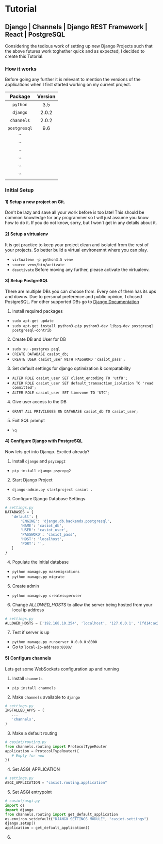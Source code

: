 # Tutorial

## Django | Channels | Django REST Framework | React | PostgreSQL 

Considering the tedious work of setting up new Django Projects such that the above futures work toghether quick and as expected, I decided to create this Tutorial. 


### How it works

Before going any further it is relevant to mention the versions of the applications when I first started working on my current project.

| Package		| Version |
|:-------------:|:-------:|
| `python`		| 3.5	  |
| `django`      | 2.0.2   |
| `channels`    | 2.0.2	  |
| `postgresql`	| 9.6	  |
| ``			| 		  |
| ``			| 		  |
| ``			| 		  |
| ``			| 		  |
| ``			| 		  |
| ``			| 		  |


### Initial Setup

#### 1) Setup a new project on **Git**. 
Don't be lazy and save all your work before is too late! 
This should be common knowledge for any programmer so I will just assume you know how to do it. If you do not know, sorry, but I won't get in any details about it.

#### 2) Setup a **virtualenv**
It is got practice to keep your project clean and isolated from the rest of your projects. So better build a virtual environemnt where you can play. 
* `virtualenv -p python3.5 venv`
* `source venv/bin/activate`
* `deactivate`
Before moving any further, please activate the virtualenv. 

#### 3) Setup **PostgreSQL**
There are multiple DBs you can choose from. Every one of them has its ups and downs. Due to personal preference and public opinion, I chosed PostgreSQL. For other supported DBs go to [Django Documentation](https://docs.djangoproject.com/en/2.0/ref/databases/ "Django Documentation")
1. Install required packages
 * `sudo apt-get update`
 * `sudo apt-get install python3-pip python3-dev libpq-dev postgresql postgresql-contrib`
2. Create DB and User for DB
 * `sudo su -postgres psql`
 * `CREATE DATABASE casiot_db;`
 * `CREATE USER casiot_user WITH PASSWORD 'casiot_pass'; `
3. Set default settings for django optimization & compatability
 * `ALTER ROLE casiot_user SET client_encoding TO 'utf8';`
 * `ALTER ROLE casiot_user SET default_transaction_isolation TO 'read committed';`
 * `ALTER ROLE casiot_user SET timezone TO 'UTC';`
4. Give user access to the DB
 * `GRANT ALL PRIVILEGES ON DATABASE casiot_db TO casiot_user;`
5. Exit SQL prompt 
 * `\q`

#### 4) Configure **Django** with **PostgreSQL**
Now lets get into Django. Excited already?
1. Install `django` and `psycopg2`
 * `pip install django psycopg2`
2. Start Django Project
 * `django-admin.py startproject casiot .`
3. Configure Django Database Settings
 ```python
 # settings.py
 DATABASES = {
 	'default': {
 		'ENGINE': 'django.db.backends.postgresql',
 		'NAME': 'casiot_db',
 		'USER': 'casiot_user',
 		'PASSWORD': 'casiot_pass',
 		'HOST': 'localhost',
 		'PORT': '',
 	}
 }
 ```
4. Populate the initial database 
 * `python manage.py makemigrations`
 * `python manage.py migrate`
5. Create admin
 * `python manage.py createsuperuser`
6. Change *ALLOWED_HOSTS* to allow the server being hosted from your local ip address
 ```python
 # settings.py
 ALLOWED_HOSTS = ['192.168.10.254', 'localhost', '127.0.0.1', '[fd14:ac28:a278:1:ba27:ebff:fecd:bb5b]',]
 ```  
7. Test if server is up
 * `python manage.py runserver 0.0.0.0:8000`
 * Go to `local-ip-address:8000/`

#### 5) Configure **channels**
Lets get some WebSockets configuration up and running
1. Install `channels`
 * `pip install channels`
2. Make `channels` available to `django`
 ```python
 # settings.py
 INSTALLED_APPS = (
 	...
 	'channels',
 )
 ```
3. Make a default routing
 ```python
 # casiot/routing.py
 from channels.routing import ProtocolTypeRouter
 application = ProtocolTypeRouter({
 	# Empty for now
 })
 ```
4. Set ASGI_APPLICATION
 ```python
 # settings.py
 ASGI_APPLICATION = "casiot.routing.application"
 ```
5. Set ASGI entrypoint
 ```python
 # casiot/asgi.py
 import os
 import django
 from channels.routing import get_default_application
 os.environ.setdefault("DJANGO_SETTINGS_MODULE", "casiot.settings")
 django.setup()
 application = get_default_application()
 ```
6. 